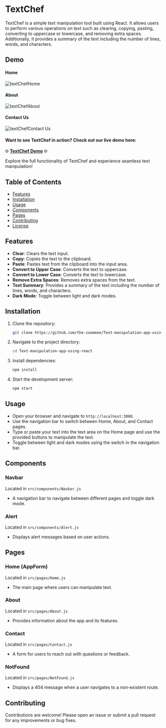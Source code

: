 # TextChef

TextChef is a simple text manipulation tool built using React. It allows users to perform various operations on text such as clearing, copying, pasting, converting to uppercase or lowercase, and removing extra spaces. Additionally, it provides a summary of the text including the number of lines, words, and characters.

## Demo
#### Home
![textChefHome](https://github.com/the-zoomeee/Text-manipulation-app-using-react/assets/154297263/e170405b-abfe-4527-b26a-c732769b5a50)

#### About
![textChefAbout](https://github.com/the-zoomeee/Text-manipulation-app-using-react/assets/154297263/901aea7d-3c2a-439a-9cb4-99e525ddd721)

#### Contact Us
![textChefContact Us](https://github.com/the-zoomeee/Text-manipulation-app-using-react/assets/154297263/73eeb699-8792-487e-8298-06272c73c7b5)

#### Want to see TextChef in action? Check out our live demo here:

🌐 **[TextChef Demo](https://the-zoomeee.github.io/textChef/)** 🌐

Explore the full functionality of TextChef and experience seamless text manipulation!



## Table of Contents
- [Features](#features)
- [Installation](#installation)
- [Usage](#usage)
- [Components](#components)
- [Pages](#pages)
- [Contributing](#contributing)
- [License](#license)

## Features
- **Clear**: Clears the text input.
- **Copy**: Copies the text to the clipboard.
- **Paste**: Pastes text from the clipboard into the input area.
- **Convert to Upper Case**: Converts the text to uppercase.
- **Convert to Lower Case**: Converts the text to lowercase.
- **Remove Extra Spaces**: Removes extra spaces from the text.
- **Text Summary**: Provides a summary of the text including the number of lines, words, and characters.
- **Dark Mode**: Toggle between light and dark modes.

## Installation

1. Clone the repository:
    ```sh
    git clone https://github.com/the-zoomeee/Text-manipulation-app-using-react.git
    ```

2. Navigate to the project directory:
    ```sh
    cd Text-manipulation-app-using-react
    ```

3. Install dependencies:
    ```sh
    npm install
    ```

4. Start the development server:
    ```sh
    npm start
    ```

## Usage
- Open your browser and navigate to `http://localhost:3000`.
- Use the navigation bar to switch between Home, About, and Contact pages.
- Type or paste your text into the text area on the Home page and use the provided buttons to manipulate the text.
- Toggle between light and dark modes using the switch in the navigation bar.

## Components

### Navbar
Located in `src/components/Navbar.js`
- A navigation bar to navigate between different pages and toggle dark mode.

### Alert
Located in `src/components/Alert.js`
- Displays alert messages based on user actions.

## Pages

### Home (AppForm)
Located in `src/pages/Home.js`
- The main page where users can manipulate text.

### About
Located in `src/pages/About.js`
- Provides information about the app and its features.

### Contact
Located in `src/pages/Contact.js`
- A form for users to reach out with questions or feedback.

### NotFound
Located in `src/pages/NotFound.js`
- Displays a 404 message when a user navigates to a non-existent route.

## Contributing
Contributions are welcome! Please open an issue or submit a pull request for any improvements or bug fixes.
